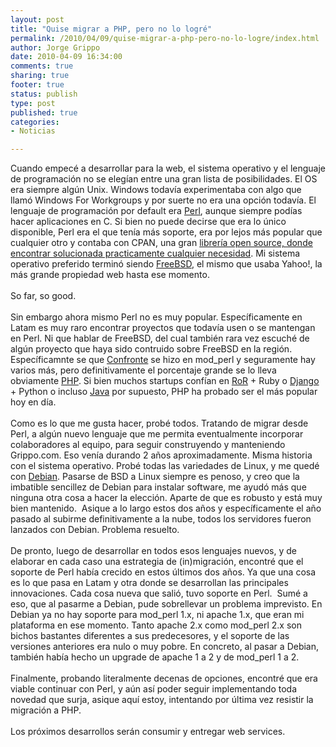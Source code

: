 ```yaml
--- 
layout: post
title: "Quise migrar a PHP, pero no lo logré"
permalink: /2010/04/09/quise-migrar-a-php-pero-no-lo-logre/index.html
author: Jorge Grippo
date: 2010-04-09 16:34:00
comments: true
sharing: true
footer: true
status: publish
type: post
published: true
categories: 
- Noticias

---
```

<!-- 135 -->
Cuando empecé a desarrollar para la web, el sistema operativo y el lenguaje de programación no se elegían entre una gran lista de posibilidades. El OS era siempre algún Unix. Windows todavía experimentaba con algo que llamó Windows For Workgroups y por suerte no era una opción todavía. El lenguaje de programación por default era <a href="http://www.perl.org/">Perl</a>, aunque siempre podías hacer aplicaciones en C. Si bien no puede decirse que era lo único disponible, Perl era el que tenía más soporte, era por lejos más popular que cualquier otro y contaba con CPAN, una gran <a href="http://www.cpan.org/">librería open source, donde encontrar solucionada practicamente cualquier necesidad</a>.&nbsp;Mi sistema operativo preferido terminó siendo <a href="http://www.freebsd.org/">FreeBSD</a>, el mismo que usaba Yahoo!, la más grande propiedad web hasta ese momento.<br />
<br />
So far, so good.<br />
<br />
Sin embargo ahora mismo Perl no es muy popular. Específicamente en Latam es muy raro encontrar proyectos que todavía usen o se mantengan en Perl. Ni que hablar de FreeBSD, del cual también rara vez escuché de algún proyecto que haya sido contruido sobre FreeBSD en la región. Específicamnte se que <a href="http://confronte.com.ar/">Confronte</a> se hizo en mod_perl y seguramente hay varios más, pero definitivamente el porcentaje grande se lo lleva obviamente <a href="http://www.php.net/">PHP</a>. Si bien muchos startups confían en <a href="http://rubyonrails.org/">RoR</a> + Ruby o <a href="http://www.djangoproject.com/">Django</a> + Python o incluso <a href="http://www.java.com/es/">Java</a> por supuesto, PHP ha probado ser el más popular hoy en día.<br />
<br />
Como es lo que me gusta hacer, probé todos. Tratando de migrar desde Perl, a algún nuevo lenguaje que me permita eventualmente incorporar colaboradores al equipo, para seguir construyendo y manteniendo Grippo.com. Eso venía durando 2 años aproximadamente. Misma historia con el sistema operativo. Probé todas las variedades de Linux, y me quedé con <a href="http://www.debian.org/">Debian</a>. Pasarse de BSD a Linux siempre es penoso, y creo que la imbatible sencillez de Debian para instalar software, me ayudó más que ninguna otra cosa a hacer la elección. Aparte de que es robusto y está muy bien mantenido. &nbsp;Asique a lo largo estos dos años y específicamente el año pasado al subirme definitivamente a la nube, todos los servidores fueron lanzados con Debian. Problema resuelto. <br />
<br />
De pronto, luego de desarrollar en todos esos lenguajes nuevos, y de elaborar en cada caso una estrategia de (in)migración, encontré que el soporte de Perl había crecido en estos últimos dos años. Ya que una cosa es lo que pasa en Latam y otra donde se desarrollan las principales innovaciones. Cada cosa nueva que salió, tuvo soporte en Perl. &nbsp;Sumé a eso, que al pasarme a Debian, pude sobrellevar un problema imprevisto. En Debian ya no hay soporte para mod_perl 1.x, ni apache 1.x, que eran mi plataforma en ese momento. Tanto apache 2.x como mod_perl 2.x son bichos bastantes diferentes a sus predecesores, y el soporte de las versiones anteriores era nulo o muy pobre. En concreto, al pasar a Debian, también había hecho un upgrade de apache 1 a 2 y de mod_perl 1 a 2.<br />
<br />
Finalmente, probando literalmente decenas de opciones, encontré que era viable continuar con Perl, y aún así poder seguir implementando toda novedad que surja, asique aquí estoy, intentando por última vez resistir la migración a PHP.<br />
<br />
Los próximos desarrollos serán consumir y entregar web services.

